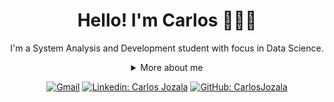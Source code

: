 <h1 align="center">Hello! I'm Carlos 👩🏻‍💻</h1>

<div align="center">
  
I'm a System Analysis and Development student with focus in Data Science.

<details>
  <summary> More about me</summary>
<div align="left">
 
``` js
const Carlos = {
    personal: {
        fullName: 'Carlos Jozala',
        birthDate: '2001-08-25',
        interests: ['', 'games', 'language learning', 'travelling'],
    },
    technical: {
        technologies: {
            Data Analysis: {
                Python: ['Pandas', 'Matplotlib', 'Numpy', 'Seaborn', 'Sklearn', 'Statsmodels'],
                SQL: ['SELECT', 'UPDATE', 'CREATE', 'EXECUTE', 'DDL', 'DML'],
                R: ['ggplot2', 'Dplyr'],
            },
            Data Visualization: {
                Power BI: ['DAX', 'M'],
                Excel: ['Dashboards', 'Data Manipulation', 'Advanced Formulas'],
            },
            Cloud: ['Google Cloud Plataform', 'Azure'],
        },
    }
}
```
  </div>
</details>

[![Gmail](https://img.shields.io/twitter/url?label=email&logo=gmail&style=social&url=http%3A%2F%2Fmailto%3Adujozala@gmail.com)](mailto:dujozala@gmail.com)
[![Linkedin: Carlos Jozala](https://img.shields.io/badge/-CarlosJozala-blue?style=flat-square&logo=Linkedin&logoColor=white&link=https://www.linkedin.com/in/stephanynusch/)](https://www.linkedin.com/in/carlosjozala/)
[![GitHub: CarlosJozala](https://img.shields.io/github/followers/CarlosJozala?label=follow&style=social)](https://github.com/CarlosJozala)
</div>
